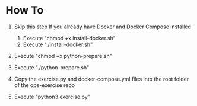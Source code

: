 # How To

1. Skip this step If you already have Docker and Docker Compose installed

    1. Execute "chmod +x install-docker.sh"
    1. Execute "./install-docker.sh"
    
1. Execute "chmod +x python-prepare.sh"
1. Execute "./python-prepare.sh"
1. Copy the exercise.py and docker-compose.yml files into the root folder of the ops-exercise repo
1. Execute "python3 exercise.py"
